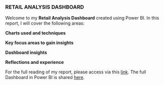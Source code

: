 ### RETAIL ANALYSIS DASHBOARD 

Welcome to my **Retail Analysis Dashboard** created using Power BI. In this report, I will cover the following areas:

**Charts used and techniques**

**Key focus areas to gain insights**

**Dashboard insights**

**Reflections and experience**

For the full reading of my report, please access via this [link](https://medium.com/@thachnguyen070595/retail-analysis-dashboard-report-6244086f45cd).
The full Dashboard in Power BI is shared [here](https://app.powerbi.com/reportEmbed?reportId=42412e9c-9343-4849-8898-ce8428d0ec12&autoAuth=true&ctid=66e44254-c0ce-4745-9255-907eee03faf6).
